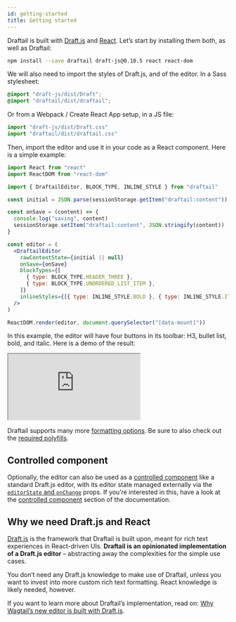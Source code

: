 ```yaml
---
id: getting-started
title: Getting started
---
```


Draftail is built with [Draft.js](https://draftjs.org/) and [React](https://reactjs.org/). Let’s start by installing them both, as well as Draftail:

```sh
npm install --save draftail draft-js@0.10.5 react react-dom
```

We will also need to import the styles of Draft.js, and of the editor. In a Sass stylesheet:

```scss
@import "draft-js/dist/Draft";
@import "draftail/dist/draftail";
```

Or from a Webpack / Create React App setup, in a JS file:

```js
import "draft-js/dist/Draft.css"
import "draftail/dist/draftail.css"
```

Then, import the editor and use it in your code as a React component. Here is a simple example:

```jsx
import React from "react"
import ReactDOM from "react-dom"

import { DraftailEditor, BLOCK_TYPE, INLINE_STYLE } from "draftail"

const initial = JSON.parse(sessionStorage.getItem("draftail:content"))

const onSave = (content) => {
  console.log("saving", content)
  sessionStorage.setItem("draftail:content", JSON.stringify(content))
}

const editor = (
  <DraftailEditor
    rawContentState={initial || null}
    onSave={onSave}
    blockTypes={[
      { type: BLOCK_TYPE.HEADER_THREE },
      { type: BLOCK_TYPE.UNORDERED_LIST_ITEM },
    ]}
    inlineStyles={[{ type: INLINE_STYLE.BOLD }, { type: INLINE_STYLE.ITALIC }]}
  />
)

ReactDOM.render(editor, document.querySelector("[data-mount]"))
```

In this example, the editor will have four buttons in its toolbar: H3, bullet list, bold, and italic. Here is a demo of the result:

<iframe src="https://demo.draftail.org/storybook/iframe.html?id=draftail--simple" class="iframe iframe--docs-200"></iframe>

Draftail supports many more [formatting options](FormattingOptions.md). Be sure to also check out the [required polyfills](BrowserSupport.md).

## Controlled component

Optionally, the editor can also be used as a [controlled component](https://reactjs.org/docs/forms.html#controlled-components) like a standard Draft.js editor, with its editor state managed externally via the [`editorState` and `onChange`](API.md#editorstate-and-onchange) props. If you’re interested in this, have a look at the [controlled component](ControlledComponent.md) section of the documentation.

## Why we need Draft.js and React

[Draft.js](https://draftjs.org/) is the framework that Draftail is built upon, meant for rich text experiences in React-driven UIs. **Draftail is an opinionated implementation of a Draft.js editor** – abstracting away the complexities for the simple use cases.

You don’t need any Draft.js knowledge to make use of Draftail, unless you want to invest into more custom rich text formatting. React knowledge is likely needed, however.

If you want to learn more about Draftail’s implementation, read on: [Why Wagtail’s new editor is built with Draft.js](/blog/2018/03/05/why-wagtail-new-editor-is-built-with-draft-js).
